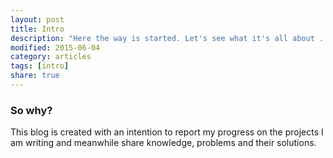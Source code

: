 ```yaml
---
layout: post
title: Intro 
description: "Here the way is started. Let's see what it's all about ..."
modified: 2015-06-04
category: articles
tags: [intro]
share: true
---
```

### So why?
This blog is created with an intention to report my progress on the projects I am writing and meanwhile share knowledge, problems and their solutions. 
